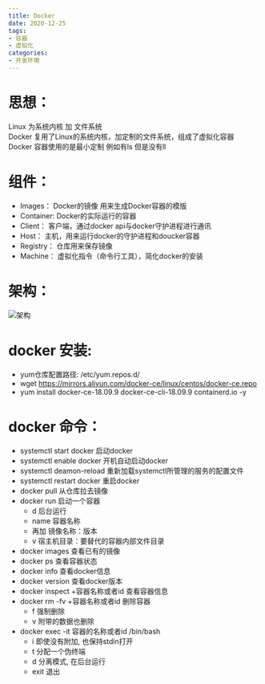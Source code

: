 ```yaml
---
title: Docker  
date: 2020-12-25  
tags: 
- 容器
- 虚拟化
categories:
- 开发环境
---
```



# 思想：
Linux 为系统内核 加 文件系统  
Docker 复用了Linux的系统内核，加定制的文件系统，组成了虚拟化容器  
Docker 容器使用的是最小定制 例如有ls 但是没有ll

# 组件：
  - Images： 
  Docker的镜像 用来生成Docker容器的模版
  - Container:
  Docker的实际运行的容器
  - Client：
  客户端，通过docker api与docker守护进程进行通讯
  - Host：
  主机，用来运行docker的守护进程和doucker容器
  - Registry：
  仓库用来保存镜像
  - Machine：
  虚拟化指令（命令行工具），简化docker的安装
  
# 架构：
![架构][1]

# docker 安装:
  - yum仓库配置路径: /etc/yum.repos.d/
  - wget https://mirrors.aliyun.com/docker-ce/linux/centos/docker-ce.repo
  - yum install docker-ce-18.09.9 docker-ce-cli-18.09.9 containerd.io -y

# docker 命令：
  - systemctl start docker 启动docker
  - systemctl enable docker 开机自动启动docker
  - systemctl deamon-reload 重新加载systemctl所管理的服务的配置文件
  - systemctl restart docker 重启docker
  - docker pull 从仓库拉去镜像
  - docker run 启动一个容器 
    - d 后台运行
    - name 容器名称
    - 再加 镜像名称：版本
    - v 宿主机目录：要替代的容器内部文件目录
  - docker images 查看已有的镜像
  - docker ps 查看容器状态
  - docker info 查看docker信息
  - docker version 查看docker版本
  - docker inspect +容器名称或者id 查看容器信息
  - docker rm -fv +容器名称或者id 删除容器
    - f 强制删除
    - v 附带的数据也删除
  - docker exec -it 容器的名称或者id /bin/bash
    - i 即使没有附加, 也保持stdin打开
    - t 分配一个伪终端
    - d 分离模式, 在后台运行
    - exit 退出
  
  [1]: ../../../../images/picture/DockerFramework.png
